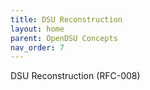 ```yaml
---
title: DSU Reconstruction 
layout: home
parent: OpenDSU Concepts
nav_order: 7
---
```


DSU Reconstruction (RFC-008)